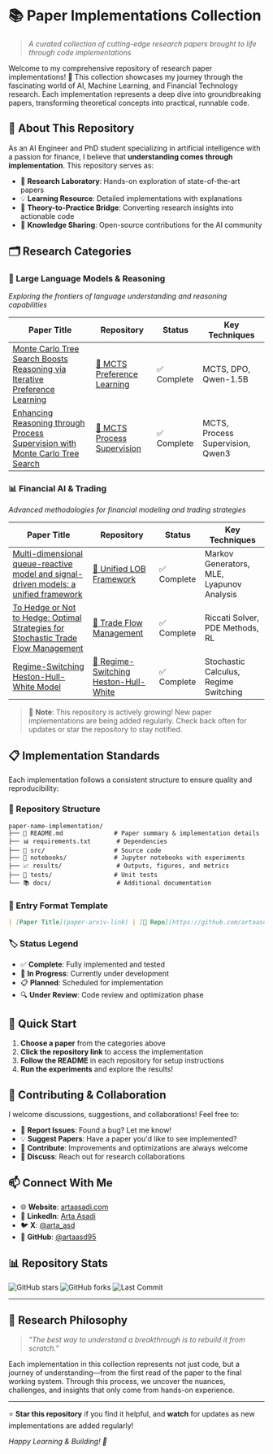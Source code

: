 # 📚 Paper Implementations Collection

> *A curated collection of cutting-edge research papers brought to life through code implementations*

Welcome to my comprehensive repository of research paper implementations! 🚀 This collection showcases my journey through the fascinating world of AI, Machine Learning, and Financial Technology research. Each implementation represents a deep dive into groundbreaking papers, transforming theoretical concepts into practical, runnable code.

## 🎯 About This Repository

As an AI Engineer and PhD student specializing in artificial intelligence with a passion for finance, I believe that **understanding comes through implementation**. This repository serves as:

- 🔬 **Research Laboratory**: Hands-on exploration of state-of-the-art papers
- 💡 **Learning Resource**: Detailed implementations with explanations
- 🌉 **Theory-to-Practice Bridge**: Converting research insights into actionable code
- 📖 **Knowledge Sharing**: Open-source contributions for the AI community

## 🗂️ Research Categories

### 🧠 Large Language Models & Reasoning
*Exploring the frontiers of language understanding and reasoning capabilities*

| Paper Title | Repository | Status | Key Techniques |
|------------|------------|---------|----------------|
| [Monte Carlo Tree Search Boosts Reasoning via Iterative Preference Learning](https://arxiv.org/abs/2405.00451) | [📁 MCTS Preference Learning](https://github.com/artaasd95/mcts-preference-learning) | ✅ Complete | MCTS, DPO, Qwen-1.5B |
| [Enhancing Reasoning through Process Supervision with Monte Carlo Tree Search](https://arxiv.org/abs/2501.01478) | [📁 MCTS Process Supervision](https://github.com/artaasd95/mcts-process-supervision) | ✅ Complete | MCTS, Process Supervision, Qwen3 |

### 📊 Financial AI & Trading
*Advanced methodologies for financial modeling and trading strategies*

| Paper Title | Repository | Status | Key Techniques |
|------------|------------|---------|----------------|
| [Multi-dimensional queue-reactive model and signal-driven models: a unified framework](https://arxiv.org/abs/2506.11843) | [📁 Unified LOB Framework](https://github.com/artaasd95/unified-lob-framework) | ✅ Complete | Markov Generators, MLE, Lyapunov Analysis |
| [To Hedge or Not to Hedge: Optimal Strategies for Stochastic Trade Flow Management](https://arxiv.org/abs/2503.02496) | [📁 Trade Flow Management](https://github.com/artaasd95/trade-flow-management) | ✅ Complete | Riccati Solver, PDE Methods, RL |
| [Regime-Switching Heston-Hull-White Model](https://arxiv.org/abs/2503.02496) | [📁 Regime-Switching Heston-Hull-White](https://github.com/artaasd95/regime-switching-heston-hullwhite) | ✅ Complete | Stochastic Calculus, Regime Switching |

> 📝 **Note**: This repository is actively growing! New paper implementations are being added regularly. Check back often for updates or star the repository to stay notified.

## 📋 Implementation Standards

Each implementation follows a consistent structure to ensure quality and reproducibility:

### 🔧 Repository Structure
```
paper-name-implementation/
├── 📄 README.md              # Paper summary & implementation details
├── 📊 requirements.txt       # Dependencies
├── 🐍 src/                   # Source code
├── 📓 notebooks/             # Jupyter notebooks with experiments
├── 📈 results/               # Outputs, figures, and metrics
├── 🧪 tests/                 # Unit tests
└── 📚 docs/                  # Additional documentation
```

### 📝 Entry Format Template
```markdown
| [Paper Title](paper-arxiv-link) | [📁 Repo](https://github.com/artaasd95/repo-name) | ✅ Complete | Technique1, Technique2 |
```

### 🏷️ Status Legend
- ✅ **Complete**: Fully implemented and tested
- 🔄 **In Progress**: Currently under development
- 📋 **Planned**: Scheduled for implementation
- 🔍 **Under Review**: Code review and optimization phase

## 🚀 Quick Start

1. **Choose a paper** from the categories above
2. **Click the repository link** to access the implementation
3. **Follow the README** in each repository for setup instructions
4. **Run the experiments** and explore the results!

## 🤝 Contributing & Collaboration

I welcome discussions, suggestions, and collaborations! Feel free to:

- 🐛 **Report Issues**: Found a bug? Let me know!
- 💡 **Suggest Papers**: Have a paper you'd like to see implemented?
- 🔀 **Contribute**: Improvements and optimizations are always welcome
- 💬 **Discuss**: Reach out for research collaborations

## 📫 Connect With Me

- 🌐 **Website**: [artaasadi.com](https://artaasadi.com)
- 💼 **LinkedIn**: [Arta Asadi](https://linkedin.com/in/arta-asadi-6677a4a6)
- 🐦 **X**: [@arta_asd](https://twitter.com/arta_asd)
- 📧 **GitHub**: [@artaasd95](https://github.com/artaasd95)

## 📊 Repository Stats

![GitHub stars](https://img.shields.io/github/stars/artaasd95/paper-implementations-list?style=social)
![GitHub forks](https://img.shields.io/github/forks/artaasd95/paper-implementations-list?style=social)
![Last Commit](https://img.shields.io/github/last-commit/artaasd95/paper-implementations-list)

---

## 🎯 Research Philosophy

> *"The best way to understand a breakthrough is to rebuild it from scratch."*

Each implementation in this collection represents not just code, but a journey of understanding—from the first read of the paper to the final working system. Through this process, we uncover the nuances, challenges, and insights that only come from hands-on experience.

---

⭐ **Star this repository** if you find it helpful, and **watch** for updates as new implementations are added regularly!

*Happy Learning & Building! 🚀*
